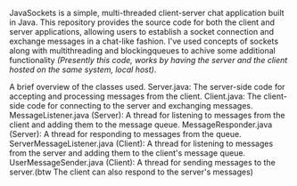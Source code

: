 JavaSockets is a simple, multi-threaded client-server chat application built in Java. This repository provides the source code for both the client and server applications, allowing users to establish a socket connection and exchange messages in a chat-like fashion. I've used concepts of sockets along with multithreading and blockingqueues to achive some additional functionality *(Presently this code, works by having the server and the client hosted on the same system, local host)*.


A brief overview of the classes used.
Server.java: The server-side code for accepting and processing messages from the client. 
Client.java: The client-side code for connecting to the server and exchanging messages. 
MessageListener.java (Server): A thread for listening to messages from the client and adding them to the message queue. MessageResponder.java (Server): A thread for responding to messages from the queue. 
ServerMessageListener.java (Client): A thread for listening to messages from the server and adding them to the client's message queue. 
UserMessageSender.java (Client): A thread for sending messages to the server.(btw The client can also respond to the server's messages)